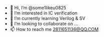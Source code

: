 - 👋 Hi, I’m @some1likeu0825
- 👀 I’m interested in IC verification
- 🌱 I’m currently learning Verilog & SV
- 💞️ I’m looking to collaborate on ...
- 📫 How to reach me 2811651136@QQ.COM

<!---
some1likeu0825/some1likeu0825 is a ✨ special ✨ repository because its `README.md` (this file) appears on your GitHub profile.
You can click the Preview link to take a look at your changes.
--->
